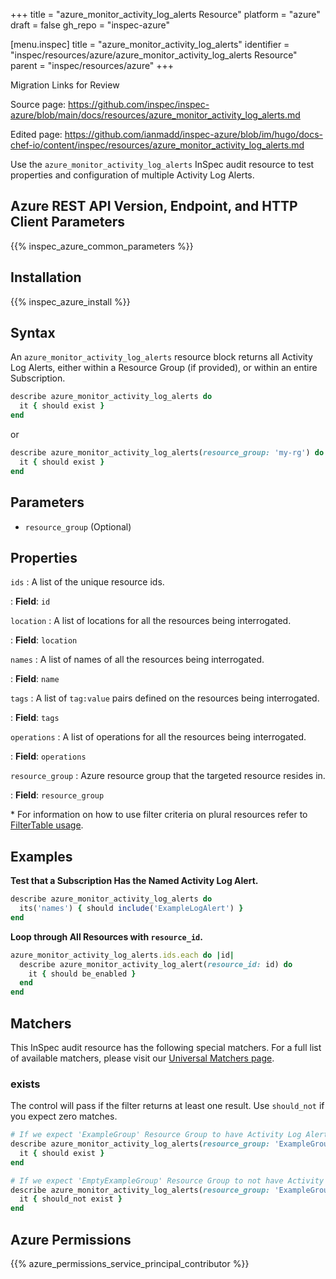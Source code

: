 +++
title = "azure_monitor_activity_log_alerts Resource"
platform = "azure"
draft = false
gh_repo = "inspec-azure"

[menu.inspec]
title = "azure_monitor_activity_log_alerts"
identifier = "inspec/resources/azure/azure_monitor_activity_log_alerts Resource"
parent = "inspec/resources/azure"
+++

<div class="admonition-note">
<p class="admonition-note-title">Migration Links for Review</p>
<div class="admonition-note-text">
<p>Source page: <a href="https://github.com/inspec/inspec-azure/blob/main/docs/resources/azure_monitor_activity_log_alerts.md">https://github.com/inspec/inspec-azure/blob/main/docs/resources/azure_monitor_activity_log_alerts.md</a></p>
<p>Edited page: <a href="https://github.com/ianmadd/inspec-azure/blob/im/hugo/docs-chef-io/content/inspec/resources/azure_monitor_activity_log_alerts.md">https://github.com/ianmadd/inspec-azure/blob/im/hugo/docs-chef-io/content/inspec/resources/azure_monitor_activity_log_alerts.md</a></p>
</div>
</div>


Use the `azure_monitor_activity_log_alerts` InSpec audit resource to test properties and configuration of multiple Activity Log Alerts.

## Azure REST API Version, Endpoint, and HTTP Client Parameters

{{% inspec_azure_common_parameters %}}

## Installation

{{% inspec_azure_install %}}

## Syntax

An `azure_monitor_activity_log_alerts` resource block returns all Activity Log Alerts, either within a Resource Group (if provided), or within an entire Subscription.
```ruby
describe azure_monitor_activity_log_alerts do
  it { should exist }
end
```
or
```ruby
describe azure_monitor_activity_log_alerts(resource_group: 'my-rg') do
  it { should exist }
end
```

## Parameters

- `resource_group` (Optional)

## Properties

`ids`
: A list of the unique resource ids.

: **Field**: `id`

`location`
: A list of locations for all the resources being interrogated.

: **Field**: `location`

`names`
: A list of names of all the resources being interrogated.

: **Field**: `name`

`tags`
: A list of `tag:value` pairs defined on the resources being interrogated.

: **Field**: `tags`

`operations`
: A list of operations for all the resources being interrogated.

: **Field**: `operations`

`resource_group`
: Azure resource group that the targeted resource resides in.

: **Field**: `resource_group`

<superscript>*</superscript> For information on how to use filter criteria on plural resources refer to [FilterTable usage](https://github.com/inspec/inspec/blob/master/dev-docs/filtertable-usage.md).

## Examples

**Test that a Subscription Has the Named Activity Log Alert.**

```ruby
describe azure_monitor_activity_log_alerts do
  its('names') { should include('ExampleLogAlert') }
end
```
**Loop through All Resources with `resource_id`.**

```ruby
azure_monitor_activity_log_alerts.ids.each do |id|
  describe azure_monitor_activity_log_alert(resource_id: id) do
    it { should be_enabled }
  end
end
```

## Matchers

This InSpec audit resource has the following special matchers. For a full list of available matchers, please visit our [Universal Matchers page](https://www.inspec.io/docs/reference/matchers/).

### exists

The control will pass if the filter returns at least one result. Use `should_not` if you expect zero matches.
```ruby
# If we expect 'ExampleGroup' Resource Group to have Activity Log Alerts
describe azure_monitor_activity_log_alerts(resource_group: 'ExampleGroup') do
  it { should exist }
end

# If we expect 'EmptyExampleGroup' Resource Group to not have Activity Log Alerts
describe azure_monitor_activity_log_alerts(resource_group: 'ExampleGroup') do
  it { should_not exist }
end
```

## Azure Permissions

{{% azure_permissions_service_principal_contributor %}}
